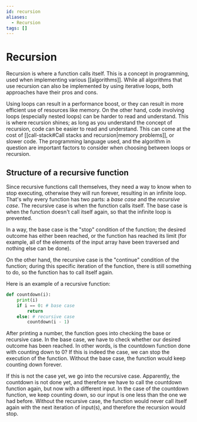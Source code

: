 ```yaml
---
id: recursion
aliases:
  - Recursion
tags: []
---
```


# Recursion

Recursion is where a function calls itself. This is a concept in programming,
used when implementing various [[algorithms]]. While all algorithms that use
recursion can also be implemented by using iterative loops, both approaches have
their pros and cons.

<!-- deno-fmt-ignore-start -->
Using loops can result in a performance boost, or they can result in more
efficient use of resources like memory. On the other hand, code involving loops
(especially nested loops) can be harder to read and understand. This is where
recursion shines; as long as you understand the concept of recursion, code can
be easier to read and understand. This can come at the cost of
[[call-stack#Call stacks and recursion|memory problems]], or slower code.
The programming language used, and the algorithm in question are important factors
to consider when choosing between loops or recursion.
<!-- deno-fmt-ignore-end -->

## Structure of a recursive function

Since recursive functions call themselves, they need a way to know when to stop
executing, otherwise they will run forever, resulting in an infinite loop.
That's why every function has two parts: a _base case_ and the _recursive case_.
The recursive case is when the function calls itself. The base case is when the
function doesn't call itself again, so that the infinite loop is prevented.

In a way, the base case is the "stop" condition of the function; the desired
outcome has either been reached, or the function has reached its limit (for
example, all of the elements of the input array have been traversed and nothing
else can be done).

On the other hand, the recursive case is the "continue" condition of the
function; during this specific iteration of the function, there is still
something to do, so the function has to call itself again.

Here is an example of a recursive function:

```python
def countdown(i):
    print(i)
    if i == 0: # base case
        return
    else: # recursive case
        countdown(i - 1)
```

After printing a number, the function goes into checking the base or recursive
case. In the base case, we have to check whether our desired outcome has been
reached. In other words, is the countdown function done with counting down to 0?
If this is indeed the case, we can stop the execution of the function. Without
the base case, the function would keep counting down forever.

If this is not the case yet, we go into the recursive case. Apparently, the
countdown is not done yet, and therefore we have to call the countdown function
again, but now with a different input. In the case of the countdown function, we
keep counting down, so our input is one less than the one we had before. Without
the recursive case, the function would never call itself again with the next
iteration of input(s), and therefore the recursion would stop.
